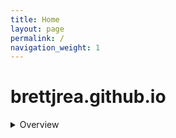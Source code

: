 ```yaml
---
title: Home
layout: page
permalink: /
navigation_weight: 1
---
```


# brettjrea.github.io

<details>
<summary>Overview</summary>

Second to the [VSCODE](https://code.visualstudio.com/) text editor. The next developer tool is a good command line interface and although VScode has a built-in terminal I prefer to use [Windows Microsoft Terminal](https://github.com/microsoft/terminal) for its customizable user interface, multiple tabs and its intergration with Windows Subsystem for Linux. This will ultimately allow us to leave one tab open running a service like the PHP development server, Gulp or Jekyll and seeing complilation errors for Sass or Jekyll as we save our code while also running other arguments like git, npm, composer, etc in another tab. The following is a quick how-to on getting up and running with Windows Microsoft Terminal by downloading its GitHub release, installing and launching it all from Powershell.

</details>

